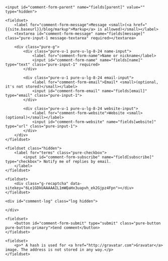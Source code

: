 <form id="comment-form" method="POST" action="{{site.staticman_url}}" class="pure-form pure-form-stacked comment-form">
    <input name="options[reCaptcha][siteKey]" value="6Le1GDkUAAAAAIL1mWQaHx3uapvh_ek2Gjpz4Fpn" type="hidden">
    <input name="options[reCaptcha][secret]" value="QYZHb1y4/fYu7zbUO8HIK2HJplQAqBgYdao/BXJfbF4Ywwm8OpCmQhR56sGtMjan4kytj84AOF87kNpwu1Mb7Oppgj3xIX9q0k08bQxEOPGV5Z0MXRcteT1EUm4WYOb2j80r1pOkG7qZ32y3tEakCQqvT7pHjus18kOT4MhzhKI=" type="hidden">
    <input name="options[slug]" type="hidden" value="{{page.slug}}">
    
    <input id="comment-form-parent" name="fields[parent]" value="" type="hidden">

    <fieldset>            
        <label for="comment-form-message">Message <small>(<a href="{{site.baseurl}}/blog/markup">Markup</a> is allowed)</small></label>
        <textarea id="comment-form-message" name="fields[message]" class="pure-input-1 message-textarea" required></textarea>

        <div class="pure-g">
            <div class="pure-u-1 pure-u-lg-8-24 name-input">
                <label for="comment-form-name">Name or nickname</label>
                <input id="comment-form-name" name="fields[name]" type="text" class="pure-input-1" required>
            </div>

            <div class="pure-u-1 pure-u-lg-8-24 email-input">
                <label for="comment-form-email">Email* <small>(optional, it's not stored)</small></label>
                <input id="comment-form-email" name="fields[email]" type="email" class="pure-input-1">
            </div>

            <div class="pure-u-1 pure-u-lg-8-24 website-input">
                <label for="comment-form-website">Website <small>(optional)</small></label>
                <input id="comment-form-website" name="fields[website]" type="url" class="pure-input-1">
            </div>
        </div>
    </fieldset>

    <fieldset class="hidden">
        <label for="terms" class="pure-checkbox">
            <input id="comment-form-subscribe" name="field[subscribe]" type="checkbox"> Notify me of replies by email.
        </label>
    </fieldset>

    <fieldset>
        <div class="g-recaptcha" data-sitekey="6Le1GDkUAAAAAIL1mWQaHx3uapvh_ek2Gjpz4Fpn"></div>
    </fieldset>

    <div id="comment-log" class="log hidden">

    </div>

    <fieldset>
        <button id="comment-form-submit" type="submit" class="pure-button pure-button-primary">Send comment</button>
    </fieldset>
    
    <fieldset>
        <p>* A hash is used for <a href="http://gravatar.com">Gravatar</a> image. The address is not stored in any way.</p>
    </fieldset>
</form>